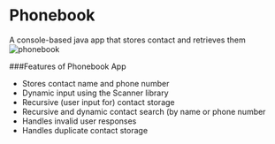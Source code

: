 # Phonebook
A console-based java app that stores contact and retrieves them
![phonebook](https://user-images.githubusercontent.com/102806757/168328167-a8bbcb2b-11ee-4a3d-bd64-735dd807abe7.jpg)

###Features of Phonebook App
- Stores contact name and phone number
- Dynamic input using the Scanner library
- Recursive (user input for) contact storage
- Recursive and dynamic contact search (by name or phone number
- Handles invalid user responses
- Handles duplicate contact storage

